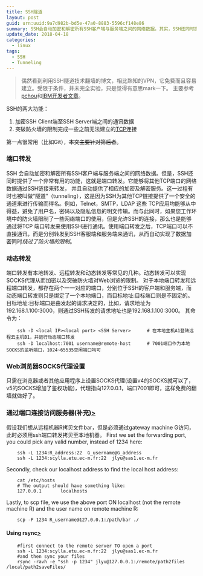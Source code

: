 ```yaml
---
title: SSH隧道
layout: post
guid: urn:uuid:9a7d982b-bd5e-47a0-8883-5596cf148e86
summary: SSH会自动加密和解密所有SSH客户端与服务端之间的网络数据。其实，SSH还同时提供了一个非常有用的功能，这就是端口转发。它能够将其他TCP端口的网络数据通过SSH链接来转发，并且自动提供了相应的加密及解密服务，这一过程有时也被叫做“隧道”（tunneling）。
update_date: 2018-04-18
categories:
  - linux
tags:
  - SSH
  - Tunneling
---
```


> 偶然看到利用SSH隧道技术翻墙的博文，相比熟知的VPN，它免费而且容易建立。受限于条件，并未完全实验，只是觉得有意思mark一下。
> 主要参考[pchou](http://www.pchou.info/linux/2015/11/01/ssh-tunnel.html)和[IBM开发者文章](https://www.ibm.com/developerworks/cn/linux/l-cn-sshforward/)。

SSH的两大功能：

1. 加密SSH Client端至SSH Server端之间的通讯数据
2. 突破防火墙的限制完成一些之前无法建立的[TCP](https://en.wikipedia.org/wiki/Transmission_Control_Protocol)连接

第一点很常用（比如Git），~~本文主要针对第后者~~。

### 端口转发

SSH 会自动加密和解密所有SSH客户端与服务端之间的网络数据。但是，SSH还同时提供了一个非常有用的功能，这就是端口转发。它能够将其他TCP端口的网络数据通过SSH链接来转发，
并且自动提供了相应的加密及解密服务。这一过程有时也被叫做“隧道”（tunneling），这是因为SSH为其他TCP链接提供了一个安全的通道来进行传输而得名。例如，Telnet，SMTP，LDAP 这些 
TCP应用均能够从中得益，避免了用户名，密码以及隐私信息的明文传输。而与此同时，如果您工作环境中的防火墙限制了一些网络端口的使用，但是允许SSH的连接，那么也是能够通过将TCP 
端口转发来使用SSH进行通讯。使用端口转发之后，TCP端口可以不直接通讯，而是分别转发到SSH客服端和服务端来通讯，从而自动实现了数据加密同时*绕过了防火墙的限制*。


### 动态转发

端口转发有本地转发、远程转发和动态转发等常见的几种。动态转发可以实现SOCKS代理从而加密以及突破防火墙对Web浏览的限制。
对于本地端口转发和远程端口转发，都存在两个一一对应的端口，分别位于SSH的客户端和服务端，而动态端口转发则只是绑定了一个本地端口，而目标地址:目标端口则是不固定的。
目标地址:目标端口是由发起的请求决定的，比如，请求地址为192.168.1.100:3000，则通过SSH转发的请求地址也是192.168.1.100:3000。
其命令为：
```
    ssh -D <local IP><local port> <SSH Server>      # 在本地主机A1登陆远程云主机B1，并进行动态端口转发
    ssh -D localhost:7001 username@remote-host      # 7001端口作为本地SOCKS的监听端口，1024~65535空闲端口均可
```


### Web浏览器SOCKS代理设置

只需在浏览器或者其他应用程序上设置SOCKS代理(设置v4的SOCKS就可以了，v5的SOCKS增加了鉴权功能)，代理指向127.0.0.1，端口7001即可，这样免费的翻墙就做好了。

### 通过端口连接访问服务器(补充)[>](http://whoochee.blogspot.fr/2012/07/scp-via-ssh-tunnel.html)
假设我们想从远程机器R拷贝文件bar，但是必须通过gateway machine G访问，此时必须用ssh端口转发拷贝至本地机器。
First we set the forwarding port, you could pick any valid number, instead of 1234 here:
```
    ssh -L 1234:R_address:22  G_username@G_address
    ssh -L 1234:scylla.etu.ec-m.fr:22  jlyu@sas1.ec-m.fr
```
Secondly, check our localhost address to find the local host address:
```
    cat /etc/hosts
    # The output should have something like:
    127.0.0.1       localhosts
```
Lastly, to scp file, we use the above port ON localhost (not the remote machine R) and the user name on remote machine R:
```
    scp -P 1234 R_username@127.0.0.1:/path/bar ./
```

#### Using rsync[>](https://stackoverflow.com/questions/16654751/rsync-through-ssh-tunnel)
```
    #first connect to the remote server TO open a port
    ssh -L 1234:scylla.etu.ec-m.fr:22  jlyu@sas1.ec-m.fr
    #and then sync your files
    rsync -ravh -e "ssh -p 1234" jlyu@127.0.0.1:/remote/path2files /local/path2saveFiles/ 
```
